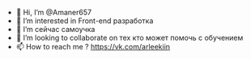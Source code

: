 - 👋 Hi, I’m @Amaner657
- 👀 I’m interested in  Front-end  разработка 
- 🌱 I’m сейчас самоучка
- 💞️ I’m looking to collaborate on  тех кто может помочь с обучением
- 📫 How to reach me ?  https://vk.com/arleekiin

<!---
Amaner657/Amaner657 is a ✨ special ✨ repository because its `README.md` (this file) appears on your GitHub profile.
You can click the Preview link to take a look at your changes.
--->
